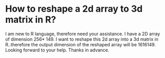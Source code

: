 
# How to reshape a 2d array to 3d matrix in R?

I am new to R language, therefore need your assistance.
I have a 2D array of dimension 256* 149.
I want to reshape this 2d array into a 3d matrix in R..therefore the output dimension of the reshaped array will be 1616149.
Looking forward to your help. Thanks in advance.

        